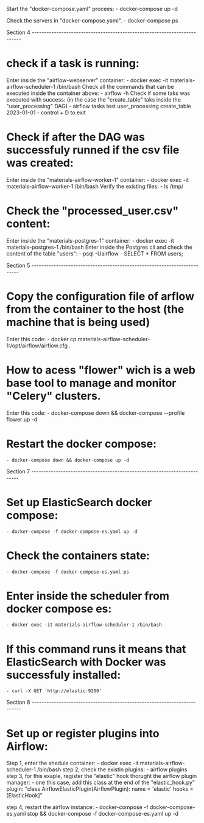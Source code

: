 Start the "docker-compose.yaml" procees:
    - docker-compose up -d

Check the servers in "docker-compose.yaml".
    - docker-compose ps


Section 4 -------------------------------------------------------------------------

# check if a task is running:
Enter inside the "airflow-webserver" container:
    - docker exec -it materials-airflow-scheduler-1 /bin/bash
Check all the commands that can be executed inside the container above:
    - airflow -h
Check if some taks was executed with success: (in the case the "create_table" taks inside the "user_processing" DAG)
    - airflow tasks test user_processing create_table 2023-01-01
    - control + D to exit

# Check if after the DAG was successfuly runned if the csv file was created:
Enter inside the "materials-airflow-worker-1" container:
    - docker exec -it materials-airflow-worker-1 /bin/bash
Verify the existing files:
    - ls /tmp/

# Check the "processed_user.csv" content:
Enter inside the "materials-postgres-1" container:
    - docker exec -it materials-postgres-1 /bin/bash
Enter inside the Postgres cli and check the content of the table "users":
    - psql -Uairflow
    - SELECT * FROM users;




Section 5 -------------------------------------------------------------------------

# Copy the configuration file of arflow from the container to the host (the machine that is being used)
Enter this code:
    - docker cp materials-airflow-scheduler-1:/opt/airflow/airflow.cfg .

# How to acess "flower" wich is a web base tool to manage and monitor "Celery" clusters.
Enter this code:
    - docker-compose down && docker-compose --profile flower up -d

# Restart the docker compose:
    - docker-compose down && docker-compose up -d



Section 7 -------------------------------------------------------------------------

# Set up ElasticSearch docker compose:
    - docker-compose -f docker-compose-es.yaml up -d
# Check the containers state:
    - docker-compose -f docker-compose-es.yaml ps
# Enter inside the scheduler from docker compose es:
    - docker exec -it materials-airflow-scheduler-1 /bin/bash
# If this command runs it means that ElasticSearch with Docker was successfuly installed:
    - curl -X GET 'http://elastic:9200'



Section 8 -------------------------------------------------------------------------

# Set up or register plugins into Airflow:
Step 1, enter the shedule container:
    - docker exec -it materials-airflow-scheduler-1 /bin/bash
step 2, check the existin plugins:
    - airflow plugins
step 3, for this exaple, register the "elastic" hook thorught the airflow plugin manager:
    - one this case, add this class at the end of the "elastic_hook.py" plugin:
    "class AirflowElasticPlugin(AirflowPlugin):
    name = 'elastic'
    hooks = [ElasticHook]"

step 4, restart the airflow instance:
    - docker-compose -f docker-compose-es.yaml stop && docker-compose -f docker-compose-es.yaml up -d